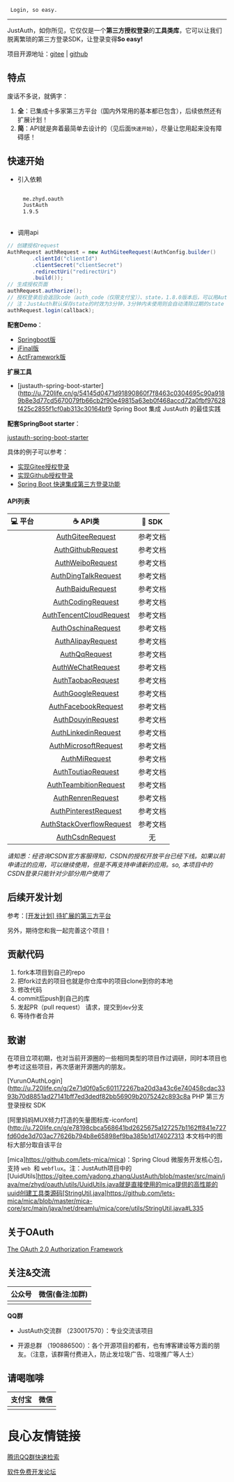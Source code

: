 
	   
 
 
	 Login, so easy. 
 
 
	 
		  
	 
	 
		  
	 
	 
		  
	 
	 
		  
	 
	 
		 
	 
	 
	    
	 
	 
		  
	 
 

 
     
         
                 
                 
                 
                 
                 
                 
                 
                 
                 
                 
                 
                 
                 
                 
                 
         
     
     
         
                 
                 
                 
                 
                 
                 
                 
                 
                 
         
     
 

-------------------------------------------------------------------------------



JustAuth，如你所见，它仅仅是一个**第三方授权登录**的**工具类库**，它可以让我们脱离繁琐的第三方登录SDK，让登录变得**So easy!**

项目开源地址：[gitee](http://u.720life.cn/g/2e71d0f0a5c601172267ba20d3a43c6e94d1794846e62207de06f8cd5ec9d9894d7f9ce3e60d4881ec4b106227d88476)  | [github](http://u.720life.cn/g/54145d0471d91890860f7f8463c03046066dd74459bee98bfd188515b03f16770c296c2a74d25b559d1d9874813de6f8) 

## 特点

废话不多说，就俩字：

1. **全**：已集成十多家第三方平台（国内外常用的基本都已包含），后续依然还有扩展计划！
2. **简**：API就是奔着最简单去设计的（见后面`快速开始`），尽量让您用起来没有障碍感！

## 快速开始

- 引入依赖
```xml
 
     me.zhyd.oauth 
     JustAuth 
     1.9.5 
 
```
- 调用api
```java
// 创建授权request
AuthRequest authRequest = new AuthGiteeRequest(AuthConfig.builder()
        .clientId("clientId")
        .clientSecret("clientSecret")
        .redirectUri("redirectUri")
        .build());
// 生成授权页面
authRequest.authorize();
// 授权登录后会返回code（auth_code（仅限支付宝））、state，1.8.0版本后，可以用AuthCallback类作为回调接口的参数
// 注：JustAuth默认保存state的时效为3分钟，3分钟内未使用则会自动清除过期的state
authRequest.login(callback);
```

**配套Demo**：
- [Springboot版](http://u.720life.cn/g/2e71d0f0a5c601172267ba20d3a43c6e94d1794846e62207de06f8cd5ec9d98962baab8e3c248c30c9d34dcaa7c90d6a) 
- [jFinal版](http://u.720life.cn/g/54145d0471d91890860f7f8463c030461305096b70886e73e4eb7440d4188fe05b509d4a8bbfdb2b02e67bfe8041555a) 
- [ActFramework版](http://u.720life.cn/g/54145d0471d91890860f7f8463c03046d7ffd2db1661ab704424145ddefe4db9b886c542662872da08b8b64e31d94199) 

**扩展工具**

- [justauth-spring-boot-starter](http://u.720life.cn/g/54145d0471d91890860f7f8463c0304695c90a9189b8e3d77cd5670079fb66cb2f90e49815a63eb0f468accd72a0fbf97628f425c2855f1cf0ab313c30164bf9  Spring Boot 集成 JustAuth 的最佳实践

**配套SpringBoot starter**：

[justauth-spring-boot-starter](http://u.720life.cn/g/54145d0471d91890860f7f8463c0304695c90a9189b8e3d77cd5670079fb66cb2f90e49815a63eb0f468accd72a0fbf9c1c997ea09e9304956995bc84259d450) 

具体的例子可以参考：

- [实现Gitee授权登录](http://u.720life.cn/g/5d81a8ca0ea302f3ba1dc8d3b9aead0f8e6c7cc866eb89b5f0e55201f8c0f704) 
- [实现Github授权登录](http://u.720life.cn/g/0da1eacdf39532cff4a861ca237e150c75f8555b84cea17342cdf7e96795b642) 
- [Spring Boot 快速集成第三方登录功能](http://u.720life.cn/g/031634f1d22d2e7585cda6928e6c86bc056337eef62288ed6aca63f6365b4ba3) 

#### API列表
|  :computer: 平台  |  :coffee: API类  |  :page_facing_up: SDK  |
|:------:|:-------:|:-------:|
|     |  [AuthGiteeRequest](http://u.720life.cn/g/2e71d0f0a5c601172267ba20d3a43c6e94d1794846e62207de06f8cd5ec9d9895bc80d6dabcc37cc4c7b319724e866a9233daa93b433be27917dd69b095cc11b85684adfa5580dddcd9e60f9218e670f3128dae0ea4c36b11fcb1f1e3c8a74047cb4f203c0f6a67ed2c5982d823e4628)   |  参考文档  |
|     |  [AuthGithubRequest](http://u.720life.cn/g/2e71d0f0a5c601172267ba20d3a43c6e94d1794846e62207de06f8cd5ec9d9895bc80d6dabcc37cc4c7b319724e866a9233daa93b433be27917dd69b095cc11b85684adfa5580dddcd9e60f9218e670f3128dae0ea4c36b11fcb1f1e3c8a74047cb4f203c0f6a67ed2c5982d823e4628)   |   参考文档  |
|     |  [AuthWeiboRequest](http://u.720life.cn/g/2e71d0f0a5c601172267ba20d3a43c6e94d1794846e62207de06f8cd5ec9d9895bc80d6dabcc37cc4c7b319724e866a9233daa93b433be27917dd69b095cc11b85684adfa5580dddcd9e60f9218e670f3128dae0ea4c36b11fcb1f1e3c8a74047cb4f203c0f6a67ed2c5982d823e4628)   |   参考文档   |
|     |  [AuthDingTalkRequest](http://u.720life.cn/g/2e71d0f0a5c601172267ba20d3a43c6e94d1794846e62207de06f8cd5ec9d9895bc80d6dabcc37cc4c7b319724e866a9233daa93b433be27917dd69b095cc11b85684adfa5580dddcd9e60f9218e670f2d12f60ea75700c025625584043b3a38a449e546136bd9efe4b83dce1a627ee5)   |   参考文档   |
|     |  [AuthBaiduRequest](http://u.720life.cn/g/2e71d0f0a5c601172267ba20d3a43c6e94d1794846e62207de06f8cd5ec9d9895bc80d6dabcc37cc4c7b319724e866a9233daa93b433be27917dd69b095cc11b85684adfa5580dddcd9e60f9218e670f475a630befad01e9fa80e73fdd53cff1788817dd9f3c4ad9136c0d472c086ac0)   |   参考文档   |
|     |  [AuthCodingRequest](http://u.720life.cn/g/2e71d0f0a5c601172267ba20d3a43c6e94d1794846e62207de06f8cd5ec9d9895bc80d6dabcc37cc4c7b319724e866a9233daa93b433be27917dd69b095cc11b85684adfa5580dddcd9e60f9218e670f3d58dbc6e4461a215c8d5b42d37a46e8a754c5f9752f273526f9e51596569dc6)   |   参考文档  |
|     |  [AuthTencentCloudRequest](http://u.720life.cn/g/2e71d0f0a5c601172267ba20d3a43c6e94d1794846e62207de06f8cd5ec9d9895bc80d6dabcc37cc4c7b319724e866a9233daa93b433be27917dd69b095cc11b85684adfa5580dddcd9e60f9218e670fd68c97c77feda923ba6d3352e24518060678dbe0a81f009ec38eda256b0048b3a70ac4315186f3c07d889025a72d1759)   |   参考文档  |
|     |  [AuthOschinaRequest](http://u.720life.cn/g/2e71d0f0a5c601172267ba20d3a43c6e94d1794846e62207de06f8cd5ec9d9895bc80d6dabcc37cc4c7b319724e866a9233daa93b433be27917dd69b095cc11b85684adfa5580dddcd9e60f9218e670fb3ed3e2599032fb18a5dfe1f8a33003a9d898503310a6a728d13844736a95844)   |   参考文档  |
|     |  [AuthAlipayRequest](http://u.720life.cn/g/2e71d0f0a5c601172267ba20d3a43c6e94d1794846e62207de06f8cd5ec9d9895bc80d6dabcc37cc4c7b319724e866a9233daa93b433be27917dd69b095cc11b85684adfa5580dddcd9e60f9218e670ffd9d76414bc3572a7a4c5c381fd3e37bc6585f2f4e658586c8193bf232c17a9f)   |   参考文档  |
|     |  [AuthQqRequest](http://u.720life.cn/g/2e71d0f0a5c601172267ba20d3a43c6e94d1794846e62207de06f8cd5ec9d9895bc80d6dabcc37cc4c7b319724e866a9233daa93b433be27917dd69b095cc11b85684adfa5580dddcd9e60f9218e670f55527daab1e867bd87be3f40b647d1fde7e0b096911071082ec3f928e8b5714f)   |   参考文档   |
|     |  [AuthWeChatRequest](http://u.720life.cn/g/2e71d0f0a5c601172267ba20d3a43c6e94d1794846e62207de06f8cd5ec9d9895bc80d6dabcc37cc4c7b319724e866a9233daa93b433be27917dd69b095cc11b85684adfa5580dddcd9e60f9218e670f8488741c91f92cef8b2c57cd2db87f221fb63db4ca2e9faa0973bfe807f63763)    |   参考文档   |
|     |  [AuthTaobaoRequest](http://u.720life.cn/g/2e71d0f0a5c601172267ba20d3a43c6e94d1794846e62207de06f8cd5ec9d9895bc80d6dabcc37cc4c7b319724e866a9233daa93b433be27917dd69b095cc11b85684adfa5580dddcd9e60f9218e670fce9f6c0a8ec4635c464c0f3c0200361e516a94adaac9f3b97fca9ca7510a631b)    |   参考文档   |
|     |  [AuthGoogleRequest](http://u.720life.cn/g/2e71d0f0a5c601172267ba20d3a43c6e94d1794846e62207de06f8cd5ec9d9895bc80d6dabcc37cc4c7b319724e866a9233daa93b433be27917dd69b095cc11b85684adfa5580dddcd9e60f9218e670fb9da3bf2d65cf8640a2f4d90737862c34a94e983b15f7ac571de5e3e727da351)    |   参考文档   |
|     |  [AuthFacebookRequest](http://u.720life.cn/g/2e71d0f0a5c601172267ba20d3a43c6e94d1794846e62207de06f8cd5ec9d9895bc80d6dabcc37cc4c7b319724e866a9233daa93b433be27917dd69b095cc11b85684adfa5580dddcd9e60f9218e670fd5775d0dc0cadd6f1b2ac44d6f1ae690cbfe14b2728aa3599ec9f123172e1927)    |   参考文档   |
|     |  [AuthDouyinRequest](http://u.720life.cn/g/2e71d0f0a5c601172267ba20d3a43c6e94d1794846e62207de06f8cd5ec9d9895bc80d6dabcc37cc4c7b319724e866a9233daa93b433be27917dd69b095cc11b85684adfa5580dddcd9e60f9218e670fd38ecb3db78beafc59b7c21322d16829e84c3f54edbb8ccfc418b3fdb80a8d31)    |   参考文档   |
|     |  [AuthLinkedinRequest](http://u.720life.cn/g/2e71d0f0a5c601172267ba20d3a43c6e94d1794846e62207de06f8cd5ec9d9895bc80d6dabcc37cc4c7b319724e866a9233daa93b433be27917dd69b095cc11b85684adfa5580dddcd9e60f9218e670fcbaed732c99bc54a38fe416a46ef9421c0cb967917a420f4e33cbaef2a1f65eb)    |   参考文档   |
|     | [AuthMicrosoftRequest](http://u.720life.cn/g/2e71d0f0a5c601172267ba20d3a43c6e94d1794846e62207de06f8cd5ec9d9895bc80d6dabcc37cc4c7b319724e866a9233daa93b433be27917dd69b095cc11b85684adfa5580dddcd9e60f9218e670f53073ee3f609bedae3ec54dc8df943460667d7ddf09c033bc582470991a43e177518a8cc04182e4c5fa64567d3a709d0)  |  参考文档  |
|     | [AuthMiRequest](http://u.720life.cn/g/2e71d0f0a5c601172267ba20d3a43c6e94d1794846e62207de06f8cd5ec9d9895bc80d6dabcc37cc4c7b319724e866a9233daa93b433be27917dd69b095cc11b85684adfa5580dddcd9e60f9218e670f1898b1e63495696345591437a6907790d69926c570ae5c9ee735ddf99e1d5ea4)  |  参考文档  |
|     | [AuthToutiaoRequest](http://u.720life.cn/g/2e71d0f0a5c601172267ba20d3a43c6e94d1794846e62207de06f8cd5ec9d9895bc80d6dabcc37cc4c7b319724e866a9233daa93b433be27917dd69b095cc11b85684adfa5580dddcd9e60f9218e670fc4267fb44896d2de7aacc7415b3aa3b0c710a0af0ccfd4628737716ed27aba96)  |  参考文档  |
|     | [AuthTeambitionRequest](http://u.720life.cn/g/2e71d0f0a5c601172267ba20d3a43c6e94d1794846e62207de06f8cd5ec9d9895bc80d6dabcc37cc4c7b319724e866a9233daa93b433be27917dd69b095cc11b85684adfa5580dddcd9e60f9218e670f6ed87ea43f49101e0ee4ada0e00c4e53c41901884f45b016e0a28afa12c95494ce0db9f367eb8a7449a96e10bd17b28a)  |  参考文档  |
|     | [AuthRenrenRequest](http://u.720life.cn/g/2e71d0f0a5c601172267ba20d3a43c6e94d1794846e62207de06f8cd5ec9d9895bc80d6dabcc37cc4c7b319724e866a9233daa93b433be27917dd69b095cc11b85684adfa5580dddcd9e60f9218e670fe9a13b1995849707c4ac45183a836b8a6840ddce038104a27925dc27e96d3ea4)  |  参考文档  |
|     | [AuthPinterestRequest](http://u.720life.cn/g/2e71d0f0a5c601172267ba20d3a43c6e94d1794846e62207de06f8cd5ec9d9895bc80d6dabcc37cc4c7b319724e866a9233daa93b433be27917dd69b095cc11b85684adfa5580dddcd9e60f9218e670f54549df390cc804b6ca21bedf6007206d46d9e4801e91344064bef21f456a69614d32fce1bcceab1284dc0665a9867c9)  |  参考文档  |
|     | [AuthStackOverflowRequest](http://u.720life.cn/g/2e71d0f0a5c601172267ba20d3a43c6e94d1794846e62207de06f8cd5ec9d9895bc80d6dabcc37cc4c7b319724e866a9233daa93b433be27917dd69b095cc11b85684adfa5580dddcd9e60f9218e670f381678181fb51f99bde8945c14cb738646e926b8c479b0c037101256bea74975709ab761d3ca3762fdeba229d324f961)  |  参考文档  |
|     |  [AuthCsdnRequest](http://u.720life.cn/g/2e71d0f0a5c601172267ba20d3a43c6e94d1794846e62207de06f8cd5ec9d9895bc80d6dabcc37cc4c7b319724e866a9233daa93b433be27917dd69b095cc11b85684adfa5580dddcd9e60f9218e670f67b3907488011ecabd2af8f503485e205accc9a3cd71fc0f1355ff8ca49b5015)   |  无 |

_请知悉：经咨询CSDN官方客服得知，CSDN的授权开放平台已经下线。如果以前申请过的应用，可以继续使用，但是不再支持申请新的应用。so, 本项目中的CSDN登录只能针对少部分用户使用了_

## 后续开发计划

参考：[[开发计划] 待扩展的第三方平台](http://u.720life.cn/g/2e71d0f0a5c601172267ba20d3a43c6e94d1794846e62207de06f8cd5ec9d98934e21571d60b4b0876bfc1219983457baf4935a05c4692e189ff9fa7b7f7f264) 

另外，期待您和我一起完善这个项目！

## 贡献代码

1. fork本项目到自己的repo
2. 把fork过去的项目也就是你仓库中的项目clone到你的本地
3. 修改代码
4. commit后push到自己的库
5. 发起PR（pull request） 请求，提交到`dev`分支
6. 等待作者合并

## 致谢

在项目立项初期，也对当前开源圈的一些相同类型的项目作过调研，同时本项目也参考过这些项目，再次感谢开源圈内的朋友。

[YurunOAuthLogin](http://u.720life.cn/g/2e71d0f0a5c601172267ba20d3a43c6e740458cdac3393b70d8851ad27141bff7ed3dedf82bb56909b2075242c893c8a  PHP 第三方登录授权 SDK

[阿里妈妈MUX倾力打造的矢量图标库-iconfont](http://u.720life.cn/g/e78198cbca568641bd2625675a127257b1162ff841e727fd60de3d703ac77626b794b8e65898ef9ba385b1d174027313  本文档中的图标大部分取自该平台

[mica]https://github.com/lets-mica/mica)：Spring Cloud 微服务开发核心包，支持 `web `和 `webflux`。注：JustAuth项目中的[UuidUtils]https://gitee.com/yadong.zhang/JustAuth/blob/master/src/main/java/me/zhyd/oauth/utils/UuidUtils.java就是直接使用的mica提供的高性能的uuid创建工具类源码[StringUtil.java]https://github.com/lets-mica/mica/blob/master/mica-core/src/main/java/net/dreamlu/mica/core/utils/StringUtil.java#L335

## 关于OAuth

[The OAuth 2.0 Authorization Framework](http://u.720life.cn/g/a6fc20f29c5b3b6059eab4d4320b2e4d4c7598a0c7f5b34088e1beed2c40a0335115f0c056294c5edcd767144f5b309b) 

## 关注&交流

|  公众号  |  微信(备注:加群)  |
| :------------: | :------------: |
|   |   |

 **QQ群** 

- JustAuth交流群 （230017570）：专业交流该项目

- 开源总群 （190886500）：各个开源项目的都有，也有博客建设等方面的朋友。（注意，该群需付费进入，防止发垃圾广告、垃圾推广等人士）


## 请喝咖啡

| 支付宝  | 微信  |
| :------------: | :------------: |
|   |   |



 # 良心友情链接

[腾讯QQ群快速检索](http://u.720life.cn/s/8cf73f7c)

[软件免费开发论坛](http://u.720life.cn/s/bbb01dc0)